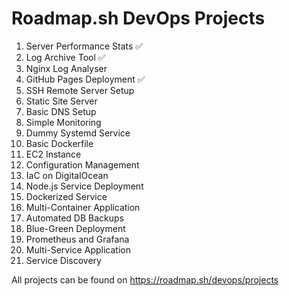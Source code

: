# Roadmap.sh DevOps Projects

1. Server Performance Stats ✅
2. Log Archive Tool ✅
3. Nginx Log Analyser
4. GitHub Pages Deployment ✅
5. SSH Remote Server Setup
6. Static Site Server
7. Basic DNS Setup
8. Simple Monitoring
9. Dummy Systemd Service
10. Basic Dockerfile
11. EC2 Instance
12. Configuration Management
13. IaC on DigitalOcean
14. Node.js Service Deployment
15. Dockerized Service
16. Multi-Container Application
17. Automated DB Backups
18. Blue-Green Deployment
19. Prometheus and Grafana
20. Multi-Service Application
21. Service Discovery

All projects can be found on https://roadmap.sh/devops/projects
